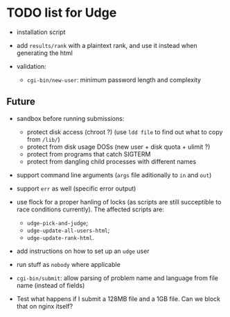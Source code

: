 TODO list for Udge
==================

* installation script

* add `results/rank` with a plaintext rank, and use it instead when generating the html

* validation:

	- `cgi-bin/new-user`: minimum password length and complexity

Future
------

* sandbox before running submissions:
	- protect disk access (chroot ?)
	  (use `ldd file` to find out what to copy from `/lib/`)
	- protect from disk usage DOSs (new user + disk quota + ulimit ?)
	- protect from programs that catch SIGTERM
	- protect from dangling child processes with different names

* support command line arguments (`args` file aditionally to `in` and `out`)

* support `err` as well (specific error output)

* use flock for a proper hanling of locks (as scripts are still succeptible to
  race conditions currently).  The affected scripts are:

	- `udge-pick-and-judge`;
	- `udge-update-all-users-html`;
	- `udge-update-rank-html`.

* add instructions on how to set up an `udge` user

* run stuff as `nobody` where applicable

* `cgi-bin/submit`: allow parsing of problem name and language from file name (instead of fields)

* Test what happens if I submit a 128MB file and a 1GB file.
  Can we block that on nginx itself?
